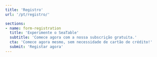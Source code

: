 ```yaml
---
title: 'Registro'
url: '/pt/registro/'

sections:
- name: form-registration
  title: 'Experimente o SeaTable'
  subtitle: 'Comece agora com a nossa subscrição gratuita.'
  cta: 'Comece agora mesmo, sem necessidade de cartão de crédito!'
  submit: 'Registar agora'
---
```

